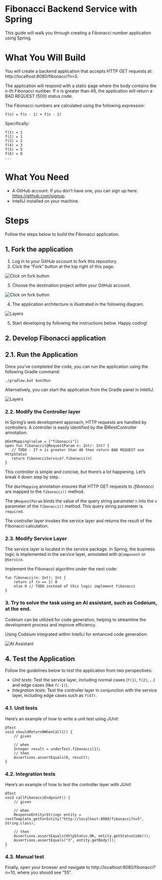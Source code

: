 # Fibonacci Backend Service with Spring

This guide will walk you through creating a Fibonacci number application using Spring.

# What You Will Build

You will create a backend application that accepts HTTP GET requests at: http://localhost:8080/fibonacci?n=5.

The application will respond with a static page where the body contains the n-th Fibonacci number. If n is greater than 46, the application will return a BAD REQUEST (500) status code.

The Fibonacci numbers are calculated using the following expression:

```
f(n) = f(n - 1) + f(n - 2)
```

Specifically:
```
f(1) = 1
f(2) = 1
f(3) = 2
f(4) = 3
f(5) = 5
f(6) = 8
...
```

# What You Need

- A GitHub account. If you don’t have one, you can sign up here: https://github.com/signup.
- IntelliJ installed on your machine.

# Steps

Follow the steps below to build the Fibonacci application.

## 1. Fork the application

1. Log in to your GitHub account to fork this repository.
2. Click the “Fork” button at the top right of this page.

![Click on fork button](resources/click.fork.png)

3. Choose the destination project within your GitHub account.

![Click on fork button](resources/create.fork.png)

4. The application architecture is illustrated in the following diagram.

![Layers](https://www.plantuml.com/plantuml/png/PL51Jp8n4BttLxmioHSsNwhHen4b63NUzKICAMLO6ifqRRiIGlZlpi82oTf3--RrpRpfT9ooYRbPUnN9PiEL9nGlRXROMEkGAUK2WytI2Lg75M6d573HJYSnR195tF-R7T739qn25xJYwSVRWMeS1bNmSw5gOrUc4gV5oKcRkXOZxwfbdlcczS5X3KiKhy_lk3vB7tcquttHblnkA6w_YETrS9mnM4jHpgPBdJu5pZ5uJn7UR2aUsh1dyYIRDCanfGHf-CTP4jaPTvgUaTP_orm8kUwbSyY4sBxj3eiXbnYr1pHkIlplu6qfuhrIECqEUXusV2Lp4rBsOwo7lMRKNeq5onV-0W00)

5. Start developing by following the instructions below. Happy coding!

## 2. Develop Fibonacci application

## 2.1. Run the Application

Once you’ve completed the code, you can run the application using the following Gradle command:

```
./gradlew.bat bootRun
```

Alternatively, you can start the application from the Gradle panel in IntelliJ.

![Layers](resources/intellij.start.png)

### 2.2. Modify the Controller layer

In Spring’s web development approach, HTTP requests are handled by controllers. A controller is easily identified by the @RestController annotation. 

```
@GetMapping(value = ["fibonacci"])
open fun fibonacci(@RequestParam n: Int): Int? {
   // TODO - If n is greater than 46 then return BAD REQUEST use HttpStatus
   return fibonacciService?.fibonacci(n)
}
```

This controller is simple and concise, but there’s a lot happening. Let’s break it down step by step.

The `@GetMapping` annotation ensures that HTTP GET requests to */fibonacci* are mapped to
the `fibonacci()` method.

The `@RequestParam` binds the value of the query string parameter `n` into
the `n` parameter of the `fibonacci()` method. This query string parameter is 
`required`.

The controller layer invokes the service layer and returns the result of the Fibonacci calculation.

### 2.3. Modify Service Layer

The service layer is located in the service package. In Spring, the business logic is implemented in the service layer, annotated with `@Component` or `@Service`.

Implement the Fibonacci algorithm under the next code:

```
fun fibonacci(n: Int): Int {
    return if (n == 1) 0
    else 0 // TODO instead of this logic implement fibonacci
}
```

### 3. Try to solve the task using an AI assistant, such as Codeium, at the end.

Codeium can be utilized for code generation, helping to streamline the development process and improve efficiency.

Using Codeium integrated within IntelliJ for enhanced code generation:

![AI Assistant](resources/using_codeium.png)

## 4. Test the Application

Follow the guidelines below to test the application from two perspectives:
- *Unit tests*: Test the service layer, including normal cases (`f(1)`, `f(2)`, ...) and edge cases (like `f(-1)`).
- *Integration tests*: Test the controller layer in conjunction with the service layer, including edge cases such as `f(47)`.

### 4.1. Unit tests

Here’s an example of how to write a unit test using *JUnit*:

```
@Test
void shouldReturn0WhenCall1() {
    // given

    // when
    Integer result = underTest.fibonacci(1);
    // then
    Assertions.assertEquals(0, result);
}
```

### 4.2. Integration tests

Here’s an example of how to test the controller layer with *JUnit*:

```
@Test
void callFibonacciEndpoint() {
    // given

    // when
    ResponseEntity<String> entity = restTemplate.getForEntity("http://localhost:8080/fibonacci?n=5", String.class);

    // then
    Assertions.assertEquals(HttpStatus.OK, entity.getStatusCode());
    Assertions.assertEquals("3", entity.getBody());
}
```

### 4.3. Manual test

Finally, open your browser and navigate to http://localhost:8080/fibonacci?n=10, where you should see “55”.


